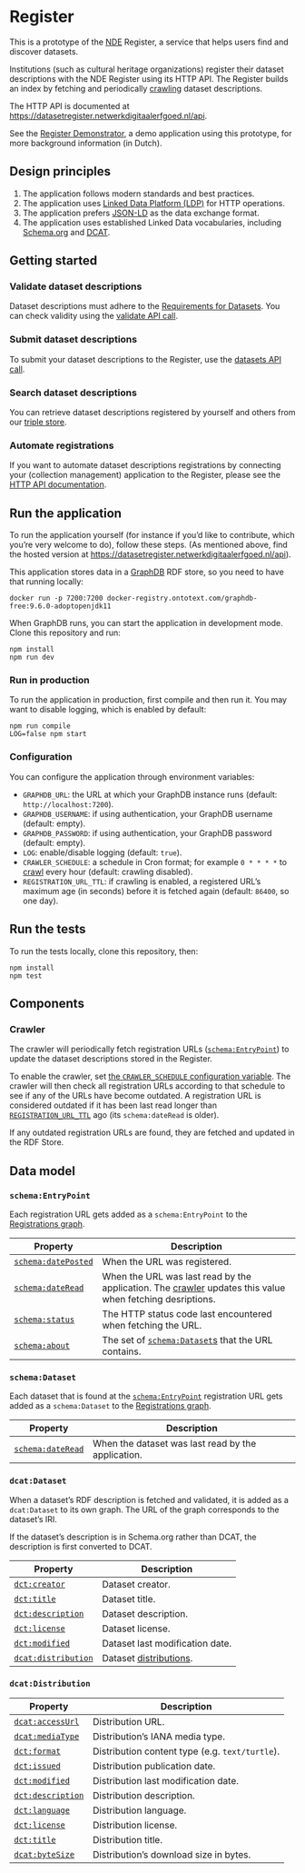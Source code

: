 # Register

This is a prototype of the [NDE](https://www.netwerkdigitaalerfgoed.nl/en/about-us/) Register,
a service that helps users find and discover datasets.

Institutions (such as cultural heritage organizations) register their dataset descriptions with the NDE Register
using its HTTP API. The Register builds an index by fetching and periodically [crawling](#crawler) dataset descriptions.

The HTTP API is documented at https://datasetregister.netwerkdigitaalerfgoed.nl/api.

See the [Register Demonstrator](https://datasetregister.netwerkdigitaalerfgoed.nl),
a demo application using this prototype, for more background information (in Dutch).

## Design principles

1. The application follows modern standards and best practices.
2. The application uses [Linked Data Platform (LDP)](https://www.w3.org/TR/ldp/) for HTTP operations.
3. The application prefers [JSON-LD](http://json-ld.org) as the data exchange format.
4. The application uses established Linked Data vocabularies,
   including [Schema.org](https://schema.org) and [DCAT](https://www.w3.org/TR/vocab-dcat-2/).

## Getting started

### Validate dataset descriptions

Dataset descriptions must adhere to the [Requirements for Datasets](https://netwerk-digitaal-erfgoed.github.io/requirements-datasets/).
You can check validity using the [validate API call](https://datasetregister.netwerkdigitaalerfgoed.nl/api/static/index.html#/default/validate).

### Submit dataset descriptions

To submit your dataset descriptions to the Register,
use the [datasets API call](https://datasetregister.netwerkdigitaalerfgoed.nl/api/static/index.html#/default/post_datasets).

### Search dataset descriptions

You can retrieve dataset descriptions registered by yourself and others
from our [triple store](http://triplestore.netwerkdigitaalerfgoed.nl).

### Automate registrations

If you want to automate dataset descriptions registrations
by connecting your (collection management) application to the Register,
please see the [HTTP API documentation](https://datasetregister.netwerkdigitaalerfgoed.nl/api).

## Run the application

To run the application yourself (for instance if you’d like to contribute, which you’re very welcome to do),
follow these steps.
(As mentioned above, find the hosted version at https://datasetregister.netwerkdigitaalerfgoed.nl/api).

This application stores data in a [GraphDB](https://graphdb.ontotext.com) RDF store, so you need to have that running
locally:

```
docker run -p 7200:7200 docker-registry.ontotext.com/graphdb-free:9.6.0-adoptopenjdk11
```

When GraphDB runs, you can start the application in development mode. Clone this repository and run:

```
npm install
npm run dev
```

### Run in production

To run the application in production, first compile and then run it. You may want to disable logging, which is enabled
by default:

```
npm run compile
LOG=false npm start
```

### Configuration

You can configure the application through environment variables:

- `GRAPHDB_URL`: the URL at which your GraphDB instance runs (default: `http://localhost:7200`).
- `GRAPHDB_USERNAME`: if using authentication, your GraphDB username (default: empty).
- `GRAPHDB_PASSWORD`: if using authentication, your GraphDB password (default: empty).
- `LOG`: enable/disable logging (default: `true`).
- `CRAWLER_SCHEDULE`: a schedule in Cron format; for example `0 * * * *` to [crawl](#crawler) every hour
  (default: crawling disabled).
- `REGISTRATION_URL_TTL`: if crawling is enabled, a registered URL’s maximum age (in seconds) before it is fetched again
  (default: `86400`, so one day).

## Run the tests

To run the tests locally, clone this repository, then:

```
npm install
npm test
```

## Components

### Crawler

The crawler will periodically fetch registration URLs ([`schema:EntryPoint`](#schemaentrypoint)) to update the dataset descriptions stored in the Register. 

To enable the crawler, set [the `CRAWLER_SCHEDULE` configuration variable](#configuration).
The crawler will then check all registration URLs according to that schedule to see if any of the URLs have become outdated.
A registration URL is considered outdated if it has been last read longer than
[`REGISTRATION_URL_TTL`](#configuration) ago (its `schema:dateRead` is older).

If any outdated registration URLs are found, they are fetched and updated in the RDF Store.

## Data model

### `schema:EntryPoint`

Each registration URL gets added as a `schema:EntryPoint` to the
[Registrations graph](https://triplestore.netwerkdigitaalerfgoed.nl/resource?uri=https:%2F%2Fdemo.netwerkdigitaalerfgoed.nl%2Fregistry%2Fregistrations&role=context).

| Property | Description |
| ------------- | ------------- |
| [`schema:datePosted`](https://schema.org/datePosted) | When the URL was registered. |
| [`schema:dateRead`](https://schema.org/dateRead) | When the URL was last read by the application. The [crawler](#crawler) updates this value when fetching desriptions. |
| [`schema:status`](https://schema.org/status) | The HTTP status code last encountered when fetching the URL. |
| [`schema:about`](https://schema.org/about) | The set of [`schema:Dataset`s](#schemadataset) that the URL contains. |

### `schema:Dataset`

Each dataset that is found at the [`schema:EntryPoint`](#schemaentrypoint) registration URL gets added as a
`schema:Dataset` to the 
[Registrations graph](https://triplestore.netwerkdigitaalerfgoed.nl/resource?uri=https:%2F%2Fdemo.netwerkdigitaalerfgoed.nl%2Fregistry%2Fregistrations&role=context).

| Property | Description |
| -------- | ----------- |
| [`schema:dateRead`](https://schema.org/dateRead) | When the dataset was last read by the application. |

### `dcat:Dataset`

When a dataset’s RDF description is fetched and validated, it is added as a `dcat:Dataset` to its own graph. The URL
of the graph corresponds to the dataset’s IRI.

If the dataset’s description is in Schema.org rather than DCAT, the description is first converted to DCAT.

| Property | Description |
| -------- | ----------- |
| [`dct:creator`](http://purl.org/dc/terms/creator) | Dataset creator. |
| [`dct:title`](http://purl.org/dc/terms/title) | Dataset title. |
| [`dct:description`](http://purl.org/dc/terms/description) | Dataset description. |
| [`dct:license`](http://purl.org/dc/terms/license) | Dataset license. |
| [`dct:modified`](http://purl.org/dc/terms/modified) | Dataset last modification date. |
| [`dcat:distribution`](https://www.w3.org/TR/vocab-dcat-3/#Property:dataset_distribution) | Dataset [distributions](#dcatdistribution). |

### `dcat:Distribution`

| Property | Description |
| -------- | ----------- |
| [`dcat:accessUrl`](https://www.w3.org/TR/vocab-dcat-3/) | Distribution URL. |
| [`dcat:mediaType`](https://www.w3.org/TR/vocab-dcat-3/) | Distribution’s IANA media type. |
| [`dct:format`](http://purl.org/dc/terms/format) | Distribution content type (e.g. `text/turtle`). |
| [`dct:issued`](http://purl.org/dc/terms/issued) | Distribution publication date. |
| [`dct:modified`](http://purl.org/dc/terms/issued) | Distribution last modification date. |
| [`dct:description`](http://purl.org/dc/terms/description) | Distribution description. |
| [`dct:language`](http://purl.org/dc/terms/language) | Distribution language. |
| [`dct:license`](http://purl.org/dc/terms/license) | Distribution license. |
| [`dct:title`](http://purl.org/dc/terms/license) | Distribution title. |
| [`dcat:byteSize`](https://www.w3.org/TR/vocab-dcat-3/) | Distribution’s download size in bytes. |
